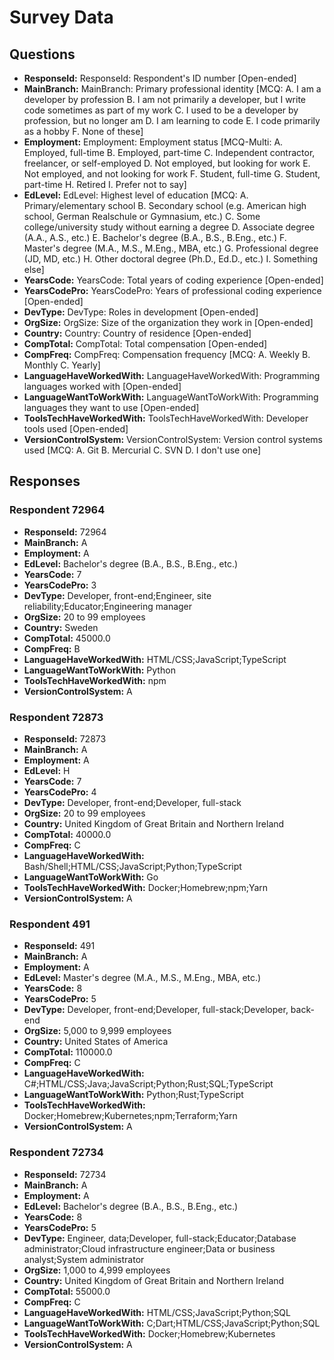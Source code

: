 # Survey Data

## Questions

- **ResponseId:** ResponseId: Respondent's ID number [Open-ended]
- **MainBranch:** MainBranch: Primary professional identity [MCQ: A. I am a developer by profession B. I am not primarily a developer, but I write code sometimes as part of my work C. I used to be a developer by profession, but no longer am D. I am learning to code E. I code primarily as a hobby F. None of these]
- **Employment:** Employment: Employment status [MCQ-Multi: A. Employed, full-time B. Employed, part-time C. Independent contractor, freelancer, or self-employed D. Not employed, but looking for work E. Not employed, and not looking for work F. Student, full-time G. Student, part-time H. Retired I. Prefer not to say]
- **EdLevel:** EdLevel: Highest level of education [MCQ: A. Primary/elementary school B. Secondary school (e.g. American high school, German Realschule or Gymnasium, etc.) C. Some college/university study without earning a degree D. Associate degree (A.A., A.S., etc.) E. Bachelor's degree (B.A., B.S., B.Eng., etc.) F. Master's degree (M.A., M.S., M.Eng., MBA, etc.) G. Professional degree (JD, MD, etc.) H. Other doctoral degree (Ph.D., Ed.D., etc.) I. Something else]
- **YearsCode:** YearsCode: Total years of coding experience [Open-ended]
- **YearsCodePro:** YearsCodePro: Years of professional coding experience [Open-ended]
- **DevType:** DevType: Roles in development [Open-ended]
- **OrgSize:** OrgSize: Size of the organization they work in [Open-ended]
- **Country:** Country: Country of residence [Open-ended]
- **CompTotal:** CompTotal: Total compensation [Open-ended]
- **CompFreq:** CompFreq: Compensation frequency [MCQ: A. Weekly B. Monthly C. Yearly]
- **LanguageHaveWorkedWith:** LanguageHaveWorkedWith: Programming languages worked with [Open-ended]
- **LanguageWantToWorkWith:** LanguageWantToWorkWith: Programming languages they want to use [Open-ended]
- **ToolsTechHaveWorkedWith:** ToolsTechHaveWorkedWith: Developer tools used [Open-ended]
- **VersionControlSystem:** VersionControlSystem: Version control systems used [MCQ: A. Git B. Mercurial C. SVN D. I don't use one]

## Responses

### Respondent 72964

- **ResponseId:** 72964
- **MainBranch:** A
- **Employment:** A
- **EdLevel:** Bachelor's degree (B.A., B.S., B.Eng., etc.)
- **YearsCode:** 7
- **YearsCodePro:** 3
- **DevType:** Developer, front-end;Engineer, site reliability;Educator;Engineering manager
- **OrgSize:** 20 to 99 employees
- **Country:** Sweden
- **CompTotal:** 45000.0
- **CompFreq:** B
- **LanguageHaveWorkedWith:** HTML/CSS;JavaScript;TypeScript
- **LanguageWantToWorkWith:** Python
- **ToolsTechHaveWorkedWith:** npm
- **VersionControlSystem:** A

### Respondent 72873

- **ResponseId:** 72873
- **MainBranch:** A
- **Employment:** A
- **EdLevel:** H
- **YearsCode:** 7
- **YearsCodePro:** 4
- **DevType:** Developer, front-end;Developer, full-stack
- **OrgSize:** 20 to 99 employees
- **Country:** United Kingdom of Great Britain and Northern Ireland
- **CompTotal:** 40000.0
- **CompFreq:** C
- **LanguageHaveWorkedWith:** Bash/Shell;HTML/CSS;JavaScript;Python;TypeScript
- **LanguageWantToWorkWith:** Go
- **ToolsTechHaveWorkedWith:** Docker;Homebrew;npm;Yarn
- **VersionControlSystem:** A

### Respondent 491

- **ResponseId:** 491
- **MainBranch:** A
- **Employment:** A
- **EdLevel:** Master's degree (M.A., M.S., M.Eng., MBA, etc.)
- **YearsCode:** 8
- **YearsCodePro:** 5
- **DevType:** Developer, front-end;Developer, full-stack;Developer, back-end
- **OrgSize:** 5,000 to 9,999 employees
- **Country:** United States of America
- **CompTotal:** 110000.0
- **CompFreq:** C
- **LanguageHaveWorkedWith:** C#;HTML/CSS;Java;JavaScript;Python;Rust;SQL;TypeScript
- **LanguageWantToWorkWith:** Python;Rust;TypeScript
- **ToolsTechHaveWorkedWith:** Docker;Homebrew;Kubernetes;npm;Terraform;Yarn
- **VersionControlSystem:** A

### Respondent 72734

- **ResponseId:** 72734
- **MainBranch:** A
- **Employment:** A
- **EdLevel:** Bachelor's degree (B.A., B.S., B.Eng., etc.)
- **YearsCode:** 8
- **YearsCodePro:** 5
- **DevType:** Engineer, data;Developer, full-stack;Educator;Database administrator;Cloud infrastructure engineer;Data or business analyst;System administrator
- **OrgSize:** 1,000 to 4,999 employees
- **Country:** United Kingdom of Great Britain and Northern Ireland
- **CompTotal:** 55000.0
- **CompFreq:** C
- **LanguageHaveWorkedWith:** HTML/CSS;JavaScript;Python;SQL
- **LanguageWantToWorkWith:** C;Dart;HTML/CSS;JavaScript;Python;SQL
- **ToolsTechHaveWorkedWith:** Docker;Homebrew;Kubernetes
- **VersionControlSystem:** A

